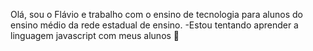 Olá, sou o Flávio e trabalho com o ensino de tecnologia para alunos do ensino médio da rede estadual de ensino.
-Estou tentando aprender a linguagem javascript com meus alunos
💟
